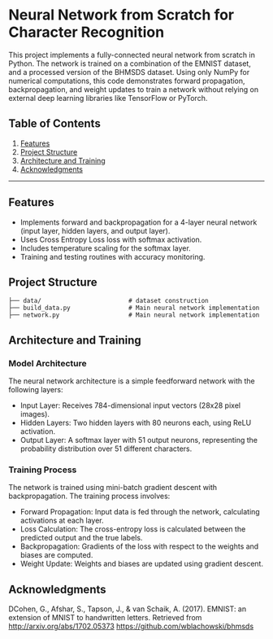 # Neural Network from Scratch for Character Recognition

This project implements a fully-connected neural network from scratch in Python. The network is trained on a combination of the EMNIST dataset, and a processed version of the BHMSDS dataset. Using only NumPy for numerical computations, this code demonstrates forward propagation, backpropagation, and weight updates to train a network without relying on external deep learning libraries like TensorFlow or PyTorch.

## Table of Contents
1. [Features](#features)
2. [Project Structure](#project-structure)
3. [Architecture and Training](#training-and-evaluation)
4. [Acknowledgments](#acknowledgments)

---

## Features

- Implements forward and backpropagation for a 4-layer neural network (input layer, hidden layers, and output layer).
- Uses Cross Entropy Loss loss with softmax activation.
- Includes temperature scaling for the softmax layer.
- Training and testing routines with accuracy monitoring.

## Project Structure

```
├── data/                        # dataset construction
├── build_data.py                # Main neural network implementation
├── network.py                   # Main neural network implementation
```

## Architecture and Training

### Model Architecture

The neural network architecture is a simple feedforward network with the following layers:

- Input Layer: Receives 784-dimensional input vectors (28x28 pixel images).
- Hidden Layers: Two hidden layers with 80 neurons each, using ReLU activation.
- Output Layer: A softmax layer with 51 output neurons, representing the probability distribution over 51 different characters.

### Training Process

The network is trained using mini-batch gradient descent with backpropagation. The training process involves:

- Forward Propagation: Input data is fed through the network, calculating activations at each layer.
- Loss Calculation: The cross-entropy loss is calculated between the predicted output and the true labels.
- Backpropagation: Gradients of the loss with respect to the weights and biases are computed.
- Weight Update: Weights and biases are updated using gradient descent.

## Acknowledgments

DCohen, G., Afshar, S., Tapson, J., & van Schaik, A. (2017). EMNIST: an extension of MNIST to handwritten letters. Retrieved from http://arxiv.org/abs/1702.05373
https://github.com/wblachowski/bhmsds